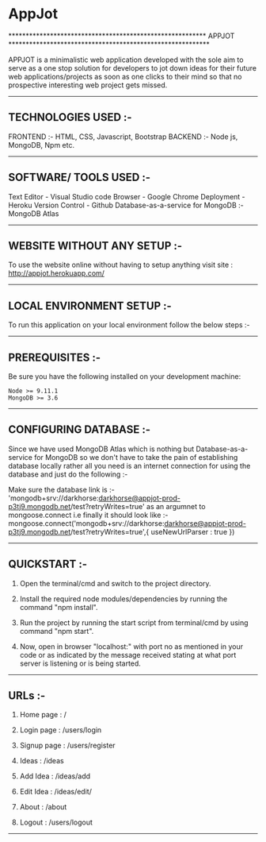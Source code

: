 # AppJot

********************************************************* APPJOT **********************************************************


APPJOT is a minimalistic web application developed with the sole aim to serve as a one stop solution 
for developers to jot down ideas for their future web applications/projects as soon as one clicks to their mind so that no
prospective interesting web project gets missed.

----------------------------------------------------------------------------------------------------------------------
TECHNOLOGIES USED :-
-----------------------------------------------------------------------------------------------------------------------

FRONTEND :- HTML, CSS, Javascript, Bootstrap
BACKEND  :- Node js, MongoDB, Npm etc.

---------------------------------------------------------------------------------------------------------------------
SOFTWARE/ TOOLS USED :-
----------------------------------------------------------------------------------------------------------------------

Text Editor - Visual Studio code
Browser - Google Chrome
Deployment - Heroku
Version Control - Github
Database-as-a-service for MongoDB :- MongoDB Atlas

-----------------------------------------------------------------------------------------------------------------------
WEBSITE WITHOUT ANY SETUP :-
-----------------------------------------------------------------------------------------------------------------------

To use the website online without having to setup anything visit site : http://appjot.herokuapp.com/

------------------------------------------------------------------------------------------------------------------------
LOCAL ENVIRONMENT SETUP :-
-------------------------------------------------------------------------------------------------------------------------

To run this application on your local environment follow the below steps :-

-------------------------------------------------------------------------------------------------------------------------
PREREQUISITES :-
--------------------------------------------------------------------------------------------------------------------------

Be sure you have the following installed on your development machine:

    Node >= 9.11.1
    MongoDB >= 3.6

---------------------------------------------------------------------------------------------------------------------------
CONFIGURING DATABASE :-
---------------------------------------------------------------------------------------------------------------------------

Since we have used MongoDB Atlas which is nothing but Database-as-a-service for MongoDB so we don't have to take the pain of establishing 
database locally rather all you need is an internet connection for using the database and just do the following :-

Make sure the database link is :- 'mongodb+srv://darkhorse:darkhorse@appjot-prod-p3tj9.mongodb.net/test?retryWrites=true'  as an argumnet to mongoose.connect
i.e finally it should look like :- mongoose.connect('mongodb+srv://darkhorse:darkhorse@appjot-prod-p3tj9.mongodb.net/test?retryWrites=true',{
    useNewUrlParser : true
})

---------------------------------------------------------------------------------------------------------------------------
QUICKSTART :-
----------------------------------------------------------------------------------------------------------------------------

1. Open the terminal/cmd and switch to the project directory.

2. Install the required node modules/dependencies by running the command "npm install".

3. Run the project by running the start script from terminal/cmd by using command "npm start".

4. Now, open in browser "localhost:<port no>" with port no as mentioned in your code or as indicated by the message received 
   stating at what port server is listening or is being started.

-----------------------------------------------------------------------------------------------------------------------------
URLs :-
------------------------------------------------------------------------------------------------------------------------------

1. Home page : /

2. Login page : /users/login

3. Signup page : /users/register

4. Ideas : /ideas

5. Add Idea : /ideas/add

6. Edit Idea : /ideas/edit/<idea id>

7. About : /about

8. Logout : /users/logout

--------------------------------------------------------------------------------------------------------------------------------
